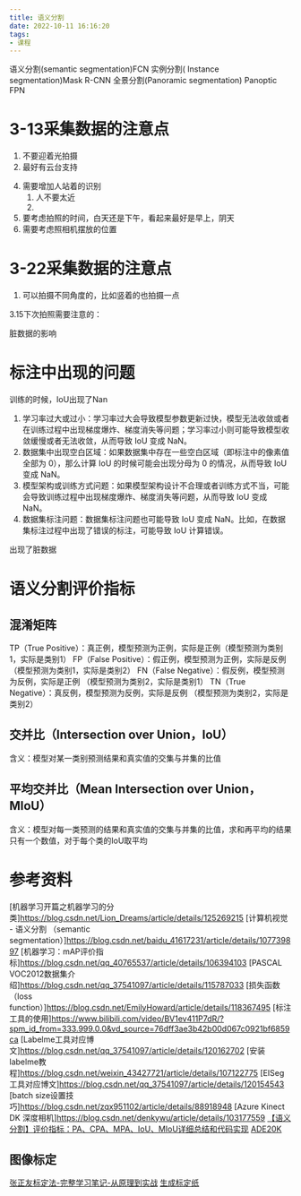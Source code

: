 ```yaml
---
title: 语义分割
date: 2022-10-11 16:16:20
tags:
- 课程
---
```




语义分割(semantic segmentation)FCN
实例分割( Instance segmentation)Mask R-CNN
全景分割(Panoramic segmentation) Panoptic FPN

# 3-13采集数据的注意点
1. 不要迎着光拍摄
2. 最好有云台支持
<!-- 3. 采集的图片，虽然分文件夹，但是文件名还是得处理，不然重名了 -->
4. 需要增加人站着的识别
   1. 人不要太近
   2. 
5. 要考虑拍照的时间，白天还是下午，看起来最好是早上，阴天
6. 需要考虑照相机摆放的位置


# 3-22采集数据的注意点
1. 可以拍摄不同角度的，比如竖着的也拍摄一点



3.15下次拍照需要注意的：


脏数据的影响

# 标注中出现的问题
训练的时候，IoU出现了Nan
1. 学习率过大或过小：学习率过大会导致模型参数更新过快，模型无法收敛或者在训练过程中出现梯度爆炸、梯度消失等问题；学习率过小则可能导致模型收敛缓慢或者无法收敛，从而导致 IoU 变成 NaN。
2. 数据集中出现空白区域：如果数据集中存在一些空白区域（即标注中的像素值全部为 0），那么计算 IoU 的时候可能会出现分母为 0 的情况，从而导致 IoU 变成 NaN。
3. 模型架构或训练方式问题：如果模型架构设计不合理或者训练方式不当，可能会导致训练过程中出现梯度爆炸、梯度消失等问题，从而导致 IoU 变成 NaN。
4. 数据集标注问题：数据集标注问题也可能导致 IoU 变成 NaN。比如，在数据集标注过程中出现了错误的标注，可能导致 IoU 计算错误。

出现了脏数据




# 语义分割评价指标

## 混淆矩阵

TP（True Positive）：真正例，模型预测为正例，实际是正例（模型预测为类别1，实际是类别1）
FP（False Positive）：假正例，模型预测为正例，实际是反例 （模型预测为类别1，实际是类别2）
FN（False Negative）：假反例，模型预测为反例，实际是正例 （模型预测为类别2，实际是类别1）
TN（True Negative）：真反例，模型预测为反例，实际是反例 （模型预测为类别2，实际是类别2）

## 交并比（Intersection over Union，IoU）
含义：模型对某一类别预测结果和真实值的交集与并集的比值

## 平均交并比（Mean Intersection over Union，MIoU）
含义：模型对每一类预测的结果和真实值的交集与并集的比值，求和再平均的结果
只有一个数值，对于每个类的IoU取平均







# 参考资料
[机器学习开篇之机器学习的分类]https://blog.csdn.net/Lion_Dreams/article/details/125269215
[计算机视觉 - 语义分割 （semantic segmentation）]https://blog.csdn.net/baidu_41617231/article/details/107739897
[机器学习：mAP评价指标]https://blog.csdn.net/qq_40765537/article/details/106394103
[PASCAL VOC2012数据集介绍]https://blog.csdn.net/qq_37541097/article/details/115787033
[损失函数（loss function）]https://blog.csdn.net/EmilyHoward/article/details/118367495
[标注工具的使用]https://www.bilibili.com/video/BV1ev411P7dR/?spm_id_from=333.999.0.0&vd_source=76dff3ae3b42b00d067c0921bf6859ca
[Labelme工具对应博文]https://blog.csdn.net/qq_37541097/article/details/120162702
[安装labelme教程]https://blog.csdn.net/weixin_43427721/article/details/107122775
[EISeg工具对应博文]https://blog.csdn.net/qq_37541097/article/details/120154543
[batch size设置技巧]https://blog.csdn.net/zqx951102/article/details/88918948
[Azure Kinect DK 深度相机]https://blog.csdn.net/denkywu/article/details/103177559
[【语义分割】评价指标：PA、CPA、MPA、IoU、MIoU详细总结和代码实现](https://blog.csdn.net/sinat_29047129/article/details/103642140)
[ADE20K](https://groups.csail.mit.edu/vision/datasets/ADE20K/)

## 图像标定
[张正友标定法-完整学习笔记-从原理到实战](https://zhuanlan.zhihu.com/p/136827980)
[生成标定纸](https://calib.io/pages/camera-calibration-pattern-generator)



